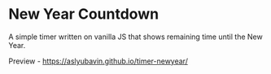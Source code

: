 # New Year Countdown
A simple timer written on vanilla JS that shows remaining time until the New Year.

Preview - https://aslyubavin.github.io/timer-newyear/
